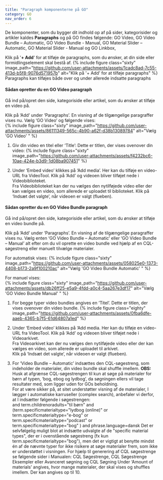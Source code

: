 ```yaml
---
title: "Paragraph komponenterne på GO"
category: GO
nav_order: 6
---
```


De komponenter, som du bygger dit indhold op af på sider, kategorisider og artikler kaldes **Paragraphs** og på GO findes følgende: GO Video, GO Video Bundle – Automatic, GO Video Bundle - Manual, GO Material Slider – Automatic, GO Material Slider - Manual og GO Linkbox, 

Klik på '**+ Add**' for at tilføje de paragraphs, som du ønsker, at din side eller formidlingselement skal bestå af. 
{% include figure class="sixty" image_path="https://github.com/user-attachments/assets/1cadc8ad-7c55-413d-b5f8-9076d571957b" alt="Klik på '+ Add' for at tilføje paragraphs" %}
Paragraphs kan tilføjes både over og under allerede indsatte paragraphs


#### Sådan opretter du en GO Video paragraph 

Gå ind på/opret den side, kategoriside eller artikel, som du ønsker at tilføje en video på. 

Klik på ‘Add’ under ‘Paragraphs’. En visning af de tilgængelige paragraffer vises nu. Vælg ‘GO Video’ og følgende vises:  
{% include figure class="sixty" image_path="https://github.com/user-attachments/assets/86111349-565c-4b90-a62f-d38b13089784" alt="Vælg 'GO Video' " %}

1. Giv din video en titel eller ‘Title’: Dette er titlen, der vises ovenover din video: 
{% include figure class="sixty" image_path="https://github.com/user-attachments/assets/f4232bc6-10ae-424e-b3d9-1d08ba907451" %}

2. Under ‘Embed video’ klikkes på ‘Add media’. Her kan du tilføje en video-URL fra VideoTool. Klik på ‘Add’ og videoen bliver tilføjet nede i Videobiblioteket.  
Fra Videobiblioteket kan der nu vælges den nytilføjede video eller der kan vælges en video, som allerede er uploadet til biblioteket.
Klik på ‘Indsæt det valgte’, når videoen er valgt (flueben). 


#### Sådan opretter du en GO Video Bundle paragraph 

Gå ind på/opret den side, kategoriside eller artikel, som du ønsker at tilføje en video bundle på. 

Klik på ‘Add’ under ‘Paragraphs’. En visning af de tilgængelige paragraffer vises nu. Vælg enten ‘GO Video Bundle – Automatic’ eller ‘GO Video Bundle – Manual’ alt efter om du vil oprette en video bundle ved hjælp af en CQL-søgestreng eller manuelt tilvælge materialer.  

For automatisk vises:
{% include figure class="sixty" image_path="https://github.com/user-attachments/assets/058025e0-1373-4408-b173-2a9f100210ac" alt="Vælg 'GO Video Bundle Automatic' " %}

For manuel vises:  
{% include figure class="sixty" image_path="https://github.com/user-attachments/assets/db26ff25-e5a9-4fdd-a0c4-5aa267e3df17" alt="Vælg 'GO Video Bundle Manual' " %}

1. For begge typer video bundles angives en ’Titel’. Dette er titlen, der vises ovenover din video bundle.
{% include figure class="eighty" image_path="https://github.com/user-attachments/assets/0fba6dfe-aaeb-4365-b7f5-61d64807a1ed" %}

2. Under ‘Embed video’ klikkes på ‘Add media. Her kan du tilføje en video-URL fra VideoTool. Klik på ‘Add’ og videoen bliver tilføjet nede i Videoarkivet.  
Fra Videoarkivet kan der nu vælges den nytilføjede video eller der kan vælges en video, som allerede er uploadet til arkivet.  
Klik på ‘Indsæt det valgte’, når videoen er valgt (flueben). 

3. For ‘Video Bundle – Automatic’ indsættes den CQL-søgestreng, som indeholder de materialer, din video bundle skal shuffle imellem.
**OBS:** Husk at afgrænse CQL-søgestrengen til kun at søge på materialer for børn af typen, ‘bog, ebog og lydbog’, da søgningen ellers vil tage resultater med, som ligger uden for GOs beholdning.  
For at være sikker på, at sitet understøtter visning af de materialer, I lægger i automatiske karruseller (complex search), anbefaler vi derfor, at I indsætter følgende i søgestrengen:  
and term.childrenoradults="til børn" and (term.specificmaterialtype="lydbog (online)" or term.specificmaterialtype="e-bog" or term.specificmaterialtype="podcast" or term.specificmaterialtype="bog" ) and phrase.language=dansk 
Det er selvfølgelig muligt blot at indsætte udvalgte af de "specific material types", der er i ovenstående søgestreng (fx kun term.specificmaterialtype="bog"), men det er vigtigt at benytte mindst én af de nævnte typer for ikke risikere at søge materialer frem, som ikke er understøttet i visningen. 
For hjælp til generering af CQL søgestrenge se følgende sider i Manualen: CQL Søgestrenge, CQL Søgestrenge Eksempler eller Avanceret søgning og CQL Søgning 
Under ‘Amount of materials’ angives, hvor mange materialer, der skal vises og shuffles imellem. Der kan angives op til 10. 

